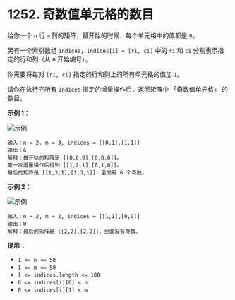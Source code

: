 # 1252. 奇数值单元格的数目

给你一个 `n` 行 `m` 列的矩阵，最开始的时候，每个单元格中的值都是 `0`。

另有一个索引数组 `indices`，`indices[i] = [ri, ci]` 中的 `ri` 和 `ci` 分别表示指定的行和列（从 `0` 开始编号）。

你需要将每对 `[ri, ci]` 指定的行和列上的所有单元格的值加 `1`。

请你在执行完所有 `indices` 指定的增量操作后，返回矩阵中 「奇数值单元格」 的数目。

**示例 1：**

![示例](https://assets.leetcode-cn.com/aliyun-lc-upload/uploads/2019/11/06/e1.png)

```()
输入：n = 2, m = 3, indices = [[0,1],[1,1]]
输出：6
解释：最开始的矩阵是 [[0,0,0],[0,0,0]]。
第一次增量操作后得到 [[1,2,1],[0,1,0]]。
最后的矩阵是 [[1,3,1],[1,3,1]]，里面有 6 个奇数。
```

**示例 2：**

![示例](https://assets.leetcode-cn.com/aliyun-lc-upload/uploads/2019/11/06/e2.png)

```()
输入：n = 2, m = 2, indices = [[1,1],[0,0]]
输出：0
解释：最后的矩阵是 [[2,2],[2,2]]，里面没有奇数。
```

**提示：**

- `1 <= n <= 50`
- `1 <= m <= 50`
- `1 <= indices.length <= 100`
- `0 <= indices[i][0] < n`
- `0 <= indices[i][1] < m`
